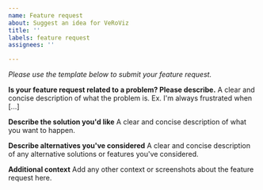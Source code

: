 ```yaml
---
name: Feature request
about: Suggest an idea for VeRoViz
title: ''
labels: feature request
assignees: ''

---
```


*Please use the template below to submit your feature request.*

**Is your feature request related to a problem? Please describe.**
A clear and concise description of what the problem is. Ex. I'm always frustrated when [...]

**Describe the solution you'd like**
A clear and concise description of what you want to happen.

**Describe alternatives you've considered**
A clear and concise description of any alternative solutions or features you've considered.

**Additional context**
Add any other context or screenshots about the feature request here.
